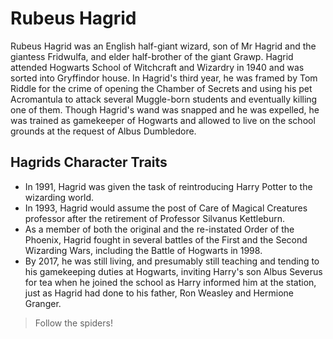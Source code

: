 # Rubeus Hagrid

Rubeus Hagrid was an English half-giant wizard, son of Mr Hagrid and the giantess Fridwulfa, and elder half-brother of the giant Grawp. Hagrid attended Hogwarts School of Witchcraft and Wizardry in 1940 and was sorted into Gryffindor house. In Hagrid's third year, he was framed by Tom Riddle for the crime of opening the Chamber of Secrets and using his pet Acromantula to attack several Muggle-born students and eventually killing one of them. Though Hagrid's wand was snapped and he was expelled, he was trained as gamekeeper of Hogwarts and allowed to live on the school grounds at the request of Albus Dumbledore.

## Hagrids Character Traits
* In 1991, Hagrid was given the task of reintroducing Harry Potter to the wizarding world.
* In 1993, Hagrid would assume the post of Care of Magical Creatures professor after the retirement of Professor Silvanus Kettleburn.
* As a member of both the original and the re-instated Order of the Phoenix, Hagrid fought in several battles of the First and the Second Wizarding Wars, including the Battle of Hogwarts in 1998.
* By 2017, he was still living, and presumably still teaching and tending to his gamekeeping duties at Hogwarts, inviting Harry's son Albus Severus for tea when he joined the school as Harry informed him at the station, just as Hagrid had done to his father, Ron Weasley and Hermione Granger.

> Follow the spiders!